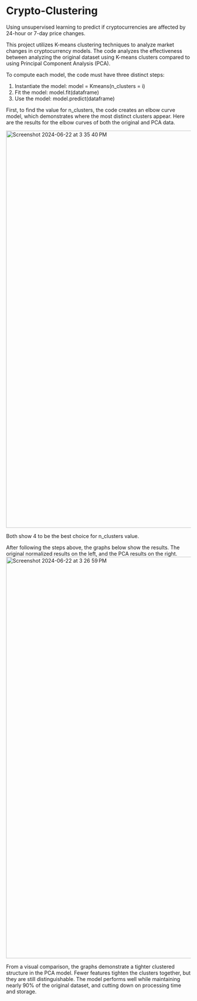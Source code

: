 # Crypto-Clustering
Using unsupervised learning to predict if cryptocurrencies are affected by 24-hour or 7-day price changes.

This project utilizes K-means clustering techniques to analyze market changes in cryptocurrency models. The code analyzes the effectiveness between analyzing the original dataset using K-means clusters compared to using Principal Component Analysis (PCA). 

To compute each model, the code must have three distinct steps:

1. Instantiate the model: model = Kmeans(n_clusters = i)
2. Fit the model: model.fit(dataframe)
3. Use the model: model.predict(dataframe)

First, to find the value for n_clusters, the code creates an elbow curve model, which demonstrates where the most distinct clusters appear. Here are the results for the elbow curves of both the original and PCA data.

<img width="1083" alt="Screenshot 2024-06-22 at 3 35 40 PM" src="https://github.com/zoejbennett/Crypto-Clustering/assets/157840347/a9ef570b-2394-4373-ba8c-2b479b78e233">

Both show 4 to be the best choice for n_clusters value.

After following the steps above, the graphs below show the results. The original normalized results on the left, and the PCA results on the right.
<img width="1095" alt="Screenshot 2024-06-22 at 3 26 59 PM" src="https://github.com/zoejbennett/Crypto-Clustering/assets/157840347/95261146-914c-4ef6-a321-16e40a5e2bee">

From a visual comparison, the graphs demonstrate a tighter clustered structure in the PCA model. Fewer features tighten the clusters together, but they are still distinguishable. The model performs well while maintaining nearly 90% of the original dataset, and cutting down on processing time and storage.
